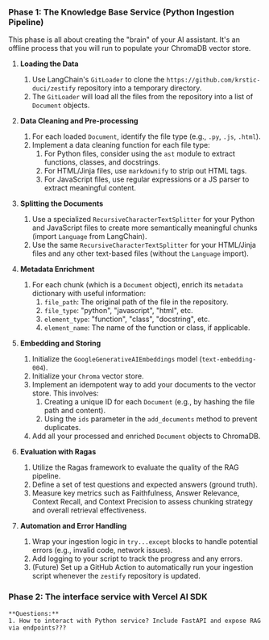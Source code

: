 ### Phase 1: The Knowledge Base Service (Python Ingestion Pipeline)

This phase is all about creating the "brain" of your AI assistant. It's an offline process that you will run to populate your ChromaDB vector store.

1.  **Loading the Data**
    1.  Use LangChain's `GitLoader` to clone the `https://github.com/krstic-duci/zestify` repository into a temporary directory.
    2.  The `GitLoader` will load all the files from the repository into a list of `Document` objects.
2.  **Data Cleaning and Pre-processing**
    1.  For each loaded `Document`, identify the file type (e.g., `.py`, `.js`, `.html`).
    2.  Implement a data cleaning function for each file type:
        1.  For Python files, consider using the `ast` module to extract functions, classes, and docstrings.
        2.  For HTML/Jinja files, use `markdownify` to strip out HTML tags.
        3.  For JavaScript files, use regular expressions or a JS parser to extract meaningful content.
3.  **Splitting the Documents**

    1.  Use a specialized `RecursiveCharacterTextSplitter` for your Python and JavaScript files to create more semantically meaningful chunks (import `Language` from LangChain).
    2.  Use the same `RecursiveCharacterTextSplitter` for your HTML/Jinja files and any other text-based files (without the `Language` import).

4.  **Metadata Enrichment**

    1.  For each chunk (which is a `Document` object), enrich its `metadata` dictionary with useful information:
        1.  `file_path`: The original path of the file in the repository.
        2.  `file_type`: "python", "javascript", "html", etc.
        3.  `element_type`: "function", "class", "docstring", etc.
        4.  `element_name`: The name of the function or class, if applicable.

5.  **Embedding and Storing**

    1.  Initialize the `GoogleGenerativeAIEmbeddings` model (`text-embedding-004`).
    2.  Initialize your `Chroma` vector store.
    3.  Implement an idempotent way to add your documents to the vector store. This involves:
        1.  Creating a unique ID for each `Document` (e.g., by hashing the file path and content).
        2.  Using the `ids` parameter in the `add_documents` method to prevent duplicates.
    4.  Add all your processed and enriched `Document` objects to ChromaDB.

6.  **Evaluation with Ragas**

    1.  Utilize the Ragas framework to evaluate the quality of the RAG pipeline.
    2.  Define a set of test questions and expected answers (ground truth).
    3.  Measure key metrics such as Faithfulness, Answer Relevance, Context Recall, and Context Precision to assess chunking strategy and overall retrieval effectiveness.

7.  **Automation and Error Handling**
    1.  Wrap your ingestion logic in `try...except` blocks to handle potential errors (e.g., invalid code, network issues).
    2.  Add logging to your script to track the progress and any errors.
    3.  (Future) Set up a GitHub Action to automatically run your ingestion script whenever the `zestify` repository is updated.

### Phase 2: The interface service with Vercel AI SDK

    **Questions:**
    1. How to interact with Python service? Include FastAPI and expose RAG via endpoints???
